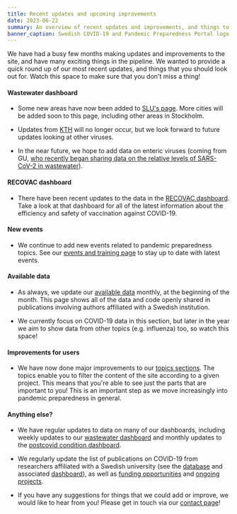 ```yaml
---
title: Recent updates and upcoming improvements
date: 2023-06-22
summary: An overview of recent updates and improvements, and things to look out for in future.
banner_caption: Swedish COVID-19 and Pandemic Preparedness Portal logo
---
```


We have had a busy few months making updates and improvements to the site, and have many exciting things in the pipeline. We wanted to provide a quick round up of our most recent updates, and things that you should look out for. Watch this space to make sure that you don't miss a thing!

#### Wastewater dashboard

- Some new areas have now been added to [SLU's page](/dashboards/wastewater/covid_quantification/covid_quant_slu). More cities will be added soon to this page, including other areas in Stockholm.

- Updates from [KTH](/dashboards/wastewater/covid_quantification/covid_quant_kth) will no longer occur, but we look forward to future updates looking at other viruses.

- In the near future, we hope to add data on enteric viruses (coming from GU, [who recently began sharing data on the relative levels of SARS-CoV-2 in wastewater](/dashboards/wastewater/covid_quantification/covid_quant_gu)).

#### RECOVAC dashboard

- There have been recent updates to the data in the [RECOVAC dashboard](/dashboards/recovac). Take a look at that dashboard for all of the latest information about the efficiency and safety of vaccination against COVID-19.

#### New events

- We continue to add new events related to pandemic preparedness topics. See our [events and training page](/events/) to stay up to date with latest events.

#### Available data

- As always, we update our [available data](/datasets/all/) monthly, at the beginning of the month. This page shows all of the data and code openly shared in publications involving authors affiliated with a Swedish institution.

- We currently focus on COVID-19 data in this section, but later in the year we aim to show data from other topics (e.g. influenza) too, so watch this space!

#### Improvements for users

- We have now done major improvements to our [topics sections](/topics/). The topics enable you to filter the content of the site according to a given project. This means that you're able to see just the parts that are important to you! This is an important step as we move increasingly into pandemic preparedness in general.

#### Anything else?

- We have regular updates to data on many of our dashboards, including weekly updates to our [wastewater dashboard](/dashboards/wastewater/) and monthly updates to the [postcovid condition dashboard](/dashboards/post_covid/).

- We regularly update the list of publications on COVID-19 from researchers affiliated with a Swedish university (see the [database](/publications/) and associated [dashboard](/dashboards/covid_publications/)), as well as [funding opportunities](/funding/) and [ongoing projects](/research_projects/).

- If you have any suggestions for things that we could add or improve, we would like to hear from you! Please get in touch via our [contact page](/contact/)!
